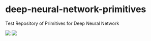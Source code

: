 # deep-neural-network-primitives
Test Repository of Primitives for Deep Neural Network

[![](https://img.shields.io/github/license/mashape/apistatus.svg?maxAge=2592000)](LICENSE)
[![](https://ci.appveyor.com/api/projects/status/c5chx1lyc2h6dljc?svg=true)](https://ci.appveyor.com/project/skitaoka/deep-neural-network-primitives)
